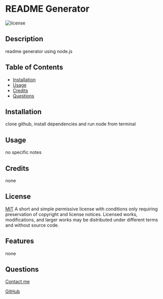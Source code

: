 
  # README Generator
  ![license](https://img.shields.io/badge/License-MIT-blue)

  ## Description
  
  readme generator using node.js

  
  ## Table of Contents

  * [Installation](#installation)
  * [Usage](#usage)
  * [Credits](#credits)
  * [Questions](#questions)
  
  
  ## Installation

  clone github, install dependencies and run node from terminal

  ## Usage

  no specific notes

  ## Credits

  none
  
  ## License
  [MIT]('https://choosealicense.com/licenses/mit/')
      A short and simple permissive license with conditions only requiring preservation of 
      copyright and license notices. Licensed works, modifications, and larger works may be 
      distributed under different terms and without source code.

  ## Features

  none

  

  

  ## Questions

  [Contact me](chitra.iyer00@gmail.com)

  [GitHub](https://github.com/ciyer87)

      